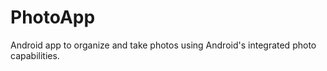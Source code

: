 # PhotoApp

Android app to organize and take photos using Android's integrated photo capabilities. 

